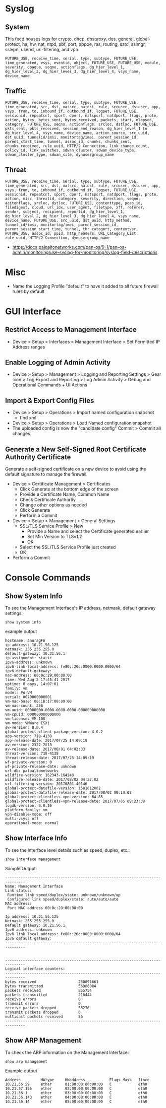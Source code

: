 # Syslog

## System
This feed houses logs for crypto, dhcp, dnsproxy, dos, general, global-protect, ha, hw, nat, ntpd, pbf, port, pppoe, ras, routing, satd, sslmgr, sslvpn, userid, url-filtering, and vpn.

```
FUTURE_USE, receive_time, serial, type, subtype, FUTURE_USE, time_generated, vsys, eventid, object, FUTURE_USE, FUTURE_USE, module, severity, opaque, seqno, actionflags, dg_hier_level_1, dg_hier_level_2, dg_hier_level_3, dg_hier_level_4, vsys_name, device_name
```

## Traffic
```
FUTURE_USE, receive_time, serial, type, subtype, FUTURE_USE, time_generated, src, dst, natsrc, natdst, rule, srcuser, dstuser, app, vsys, from, to, inbound_if, outbound_if, logset, FUTURE_USE, sessionid, repeatcnt, sport, dport, natsport, natdport, flags, proto, action, bytes, bytes_sent, bytes_received, packets, start, elapsed, category, FUTURE_USE, seqno, actionflags, srcloc, dstloc, FUTURE_USE, pkts_sent, pkts_received, session_end_reason, dg_hier_level_1 to dg_hier_level_4, vsys_name, device_name, action_source, src_uuid, dst_uuid, tunnelid/imsi, monitortag/imei, parent_session_id, parent_start_time, tunnel, assoc_id, chunks, chunks_sent, chunks_received, rule_uuid, HTTP/2 Connection, link_change_count, policy_id, link_switches, sdwan_cluster, sdwan_device_type, sdwan_cluster_type, sdwan_site, dynusergroup_name
```

## Threat
```
FUTURE_USE, receive_time, serial, type, subtype, FUTURE_USE, time_generated, src, dst, natsrc, natdst, rule, srcuser, dstuser, app, vsys, from, to, inbound_if, outbound_if, logset, FUTURE_USE, sessionid, repeatcnt, sport, dport, natsport, natdport, flags, proto, action, misc, threatid, category, severity, direction, seqno, acitonflags, srcloc, dstloc, FUTURE_USE, contenttype, pcap_id, filedigest, cloud, url_idx, user_agent, filetype, xff, referer, sender, subject, recipient, reportid, dg_hier_level_1, dg_hier_level_2, dg_hier_level_3, dg_hier_level_4, vsys_name, device_name, FUTURE_USE, src_uuid, dst_uuid, http_method, tunnel_id/imsi, monitortag/imei, parent_session_id, parent_session_start_time, tunnel, thr_categort, contentver, FUTURE_USE, assoc_id, ppid, http_headers, URL_Category_List, rule_uuid, HTTP/2 Connection, dynusergroup_name
```

- https://docs.paloaltonetworks.com/pan-os/9-1/pan-os-admin/monitoring/use-syslog-for-monitoring/syslog-field-descriptions

# Misc
- Name the Logging Profile "default" to have it added to all future firewall rules by default


# GUI Interface

## Restrict Access to Management Interface
- Device > Setup > Interfaces > Management Interface > Set Permitted IP Address ranges

## Enable Logging of Admin Activity
- Device > Setup > Management > Logging and Reporting Settings > Gear Icon > Log Export and Reporting > Log Admin Activity > Debug and Operational Commands + UI Actions

## Import & Export Config Files
- Device > Setup > Operations > Import named configuration snapshot
  - find xml
- Device > Setup > Operations > Load Named configuration snapshot
- The uploaded config is now the "candidate config"
Commit > Commit all changes

## Generate a New Self-Signed Root Certificate Authority Certificate
Generate a self-signed certificate on a new device to avoid using the default signature to manage the firewall.
- Device > Certificate Management > Certificates
  - Click Generate at the bottom edge of the screen
  - Provide a Certificate Name, Common Name
  - Check Certificate Authortiy
  - Change other options as needed
  - Click Generate
  - Perform a Commit
- Device > Setup > Management > General Settings
  - SSL/TLS Service Profile > New
    - Provide a Name and select the Certificate generated earlier
    - Set Min Version to TLSv1.2
    - OK
  - Select the SSL/TLS Service Profile just created
  - OK
- Perform a Commit

# Console Commands

## Show System Info

To see the Management Interface's IP address, netmask, default gateway settings:

```show system info```

example output
```
hostname: anuragFW
ip-address: 10.21.56.125
netmask: 255.255.255.0
default-gateway: 10.21.56.1
ip-assignment: static
ipv6-address: unknown
ipv6-link-local-address: fe80::20c:0000:0000:0000/64
ipv6-default-gateway:
mac-address: 00:0c:29:00:00:00
time: Wed Aug 2 17:45:41 2017
uptime: 0 days, 14:07:01
family: vm
model: PA-VM
serial: 0070000000001
vm-mac-base: 00:1B:17:00:00:00
vm-mac-count: 256
vm-uuid: 00000000-0000-0000-0000-000000000000
vm-cpuid: 000000000000000
vm-license: VM-100
vm-mode: VMWare ESXi
sw-version: 8.0.4
global-protect-client-package-version: 4.0.2
app-version: 718-4138
app-release-date: 2017/07/25 14:09:19
av-version: 2322-2813
av-release-date: 2017/08/01 04:02:33
threat-version: 718-4138
threat-release-date: 2017/07/25 14:09:19
wf-private-version: 0
wf-private-release-date: unknown
url-db: paloaltonetworks
wildfire-version: 162343-164248
wildfire-release-date: 2017/08/02 04:27:02
url-filtering-version: 20170801.40146
global-protect-datafile-version: 1501612802
global-protect-datafile-release-date: 2017/08/02 00:10:02
global-protect-clientless-vpn-version: 64-85
global-protect-clientless-vpn-release-date: 2017/07/05 09:23:38
logdb-version: 8.0.16
platform-family: vm
vpn-disable-mode: off
multi-vsys: off
operational-mode: normal
```

## Show Interface Info

To see the interface level details such as speed, duplex, etc.:

```
show interface management
```

Sample Output:

```
-------------------------------------------------------------------------------
Name: Management Interface
Link status:
 Runtime link speed/duplex/state: unknown/unknown/up
 Configured link speed/duplex/state: auto/auto/auto
MAC address:
 Port MAC address 00:0c:29:00:00:00

Ip address: 10.21.56.125
Netmask: 255.255.255.0
Default gateway: 10.21.56.1
Ipv6 address: unknown
Ipv6 link local address: fe80::20c:0000:0000:0000/64
Ipv6 default gateway:
-------------------------------------------------------------------------------


-------------------------------------------------------------------------------
Logical interface counters:
-------------------------------------------------------------------------------
bytes received                   250891661
bytes transmitted                56986084
packets received                 855754
packets transmitted              218444
receive errors                   0
transmit errors                  0
receive packets dropped          55276
transmit packets dropped         0
multicast packets received       56
-------------------------------------------------------------------------------
```

## Show ARP Management

To check the ARP information on the Management Interface:

```
show arp management
```

Example output

```
Address         HWtype     HWaddress           Flags Mask   Iface
10.21.56.59     ether      01:00:00:00:00:00   C            eth0
10.21.57.125    ether      02:00:00:00:00:00   C            eth0
10.21.56.1      ether      03:00:00:00:00:00   C            eth0
10.21.56.143    ether      04:00:00:00:00:00   C            eth0
10.21.56.14     ether      05:00:00:00:00:00   C            eth0
```
